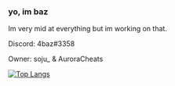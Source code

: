 ### yo, im baz

Im very mid at everything but im working on that.

Discord:  4baz#3358

Owner: soju_ & AuroraCheats



[![Top Langs](https://github-readme-stats.vercel.app/api/top-langs/?username=4baz&layout=compact)](https://github.com/anuraghazra/github-readme-stats)



<!--
**4baz/4baz** is a ✨ _special_ ✨ repository because its `README.md` (this file) appears on your GitHub profile.

Here are some ideas to get you started:

- 🔭 I’m currently working on ...
- 🌱 I’m currently learning ...
- 👯 I’m looking to collaborate on ...
- 🤔 I’m looking for help with ...
- 💬 Ask me about ...
- 📫 How to reach me: ...
- 😄 Pronouns: ...
- ⚡ Fun fact: ...
-->

